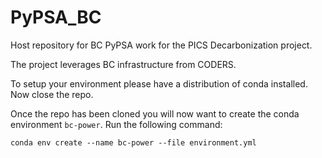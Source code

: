# PyPSA_BC
Host repository for BC PyPSA work for the PICS Decarbonization project.

The project leverages BC infrastructure from CODERS.

To setup your environment please have a distribution of conda installed. Now close the repo.

Once the repo has been cloned you will now want to create the conda environment `bc-power`. Run the following command:

`conda env create --name bc-power --file environment.yml`

